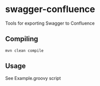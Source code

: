 # swagger-confluence
Tools for exporting Swagger to Confluence


## Compiling

``mvn clean compile``

## Usage

See Example.groovy script